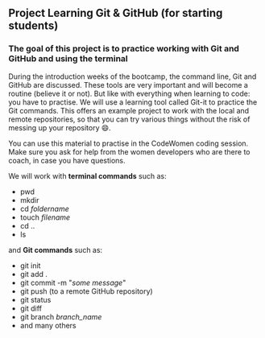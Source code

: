 ## Project Learning Git & GitHub (for starting students)

### The goal of this project is to practice working with Git and GitHub and using the terminal

During the introduction weeks of the bootcamp, the command line, Git and GitHub are discussed. These tools are very important and will become a routine (believe it or not). But like with everything when learning to code: you have to practise. We will use a learning tool called Git-it to practice the Git commands. This offers an example project to work with the local and remote repositories, so that you can try various things without the risk of messing up your repository :smile:.

You can use this material to practise in the CodeWomen coding session. Make sure you ask for help from the women developers who are there to coach, in case you have questions.

We will work with **terminal commands** such as:  
* pwd
* mkdir
* cd *foldername*
* touch *filename*
* cd ..
* ls

and **Git commands** such as:  
* git init
* git add .
* git commit -m "*some message*"
* git push (to a remote GitHub repository)
* git status
* git diff
* git branch *branch_name*
* and many others

